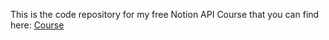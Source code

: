 This is the code repository for my free Notion API Course that you can find here: [Course](https://safelyy.notion.site/Notion-API-Course-979b30c25adc4c7c8fa5391614162403)

